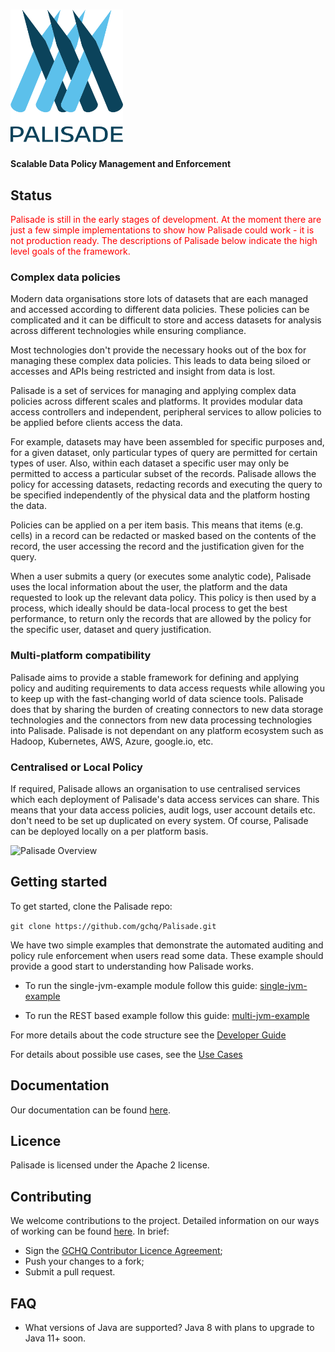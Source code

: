 
<!---
Copyright 2018 Crown Copyright

Licensed under the Apache License, Version 2.0 (the "License");
you may not use this file except in compliance with the License.
You may obtain a copy of the License at

  http://www.apache.org/licenses/LICENSE-2.0

Unless required by applicable law or agreed to in writing, software
distributed under the License is distributed on an "AS IS" BASIS,
WITHOUT WARRANTIES OR CONDITIONS OF ANY KIND, either express or implied.
See the License for the specific language governing permissions and
limitations under the License.
--->


# <img src="logos/logo.svg" width="180">

#### Scalable Data Policy Management and Enforcement

## Status
<span style="color:red">
Palisade is still in the early stages of development.
At the moment there are just a few simple implementations to show how Palisade could work - it is not production ready.
The descriptions of Palisade below indicate the high level goals of the framework. 
</span>


### Complex data policies

Modern data organisations store lots of datasets that are each managed and accessed according to different data policies. These policies can be complicated and it can be difficult to store and access datasets for analysis across different technologies while ensuring compliance.

Most technologies don't provide the necessary hooks out of the box for managing these complex data policies. This leads to data being siloed or accesses and APIs being restricted and insight from data is lost. 

Palisade is a set of services for managing and applying complex data policies across different scales and platforms. It provides modular data access controllers and independent, peripheral services to allow policies to be applied before clients access the data.  

For example, datasets may have been assembled for specific purposes and, for a given dataset, only particular types of query are permitted for certain types of user. Also, within each dataset a specific user may only be permitted to access a particular subset of the records. Palisade allows the policy for accessing datasets, redacting records and executing the query to be specified independently of the physical data and the platform hosting the data.

Policies can be applied on a per item basis. This means that items (e.g. cells) in a record can be redacted or masked based on the contents of the record, the user accessing the record and the justification given for the query.

When a user submits a query (or executes some analytic code), Palisade uses the local information about the user, the platform and the data requested to look up the relevant data policy. This policy is then used by a process, which ideally should be data-local process to get the best performance, to return only the records that are allowed by the policy for the specific user, dataset and query justification. 

### Multi-platform compatibility

Palisade aims to provide a stable framework for defining and applying policy and auditing requirements to data access requests while allowing you to keep up with the fast-changing world of data science tools. Palisade does that by sharing the burden of creating connectors to new data storage technologies and the connectors from new data processing technologies into Palisade. Palisade is not dependant on any platform ecosystem such as Hadoop, Kubernetes, AWS, Azure, google.io, etc. 

### Centralised or Local Policy

If required, Palisade allows an organisation to use centralised services which each deployment of Palisade's data access services can share. This means that your data access policies, audit logs, user account details etc. don't need to be set up duplicated on every system. Of course, Palisade can be deployed locally on a per platform basis.



![Palisade Overview](doc/img/Palisade_overview.jpg)


## Getting started

To get started, clone the Palisade repo: 

`git clone https://github.com/gchq/Palisade.git`

We have two simple examples that demonstrate the automated auditing and policy rule enforcement when users read some data. 
These example should provide a good start to understanding how Palisade works.

* To run the single-jvm-example module follow this guide: [single-jvm-example](example/single-jvm-example/README.md)

* To run the REST based example follow this guide: [multi-jvm-example](example/multi-jvm-example/README.md)

For more details about the code structure see the [Developer Guide](doc/developer-guide/developer_guide.md)

For details about possible use cases, see the [Use Cases](doc/use_cases.md)


## Documentation

Our documentation can be found [here](https://gchq.github.io/Palisade).


## Licence
Palisade is licensed under the Apache 2 license.


## Contributing

We welcome contributions to the project. Detailed information on our ways of working can be found [here](doc/other/ways_of_working.md). In brief:

* Sign the [GCHQ Contributor Licence Agreement](https://github.com/gchq/Gaffer/wiki/GCHQ-OSS-Contributor-License-Agreement-V1.0);
* Push your changes to a fork;
* Submit a pull request.

## FAQ

* What versions of Java are supported? Java 8 with plans to upgrade to Java 11+ soon.

